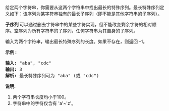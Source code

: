 <html>
 <body>
  <p>
   给定两个字符串，你需要从这两个字符串中找出最长的特殊序列。最长特殊序列定义如下：该序列为某字符串独有的最长子序列（即不能是其他字符串的子序列）。
  </p>
  <p>
   <strong>
    子序列
   </strong>
   可以通过删去字符串中的某些字符实现，但不能改变剩余字符的相对顺序。空序列为所有字符串的子序列，任何字符串为其自身的子序列。
  </p>
  <p>
   输入为两个字符串，输出最长特殊序列的长度。如果不存在，则返回 -1。
  </p>
  <p>
   <strong>
    示例 :
   </strong>
  </p>
  <pre><strong>输入:</strong> "aba", "cdc"
<strong>输出:</strong> 3
<strong>解析:</strong> 最长特殊序列可为 "aba" (或 "cdc")
</pre>
  <p>
   <strong>
    说明:
   </strong>
  </p>
  <ol>
   <li>
    两个字符串长度均小于100。
   </li>
   <li>
    字符串中的字符仅含有 'a'~'z'。
   </li>
  </ol>
 </body>
</html>